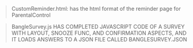 > CustomReminder.html: has the html format of the reminder page for ParentalControl

> BangleSurvey.js
HAS COMPLETED JAVASCRIPT CODE OF A SURVEY WITH LAYOUT, SNOOZE FUNC, AND CONFIRMATION ASPECTS, AND IT LOADS ANSWERS TO A JSON FILE CALLED BANGLESURVEY.JSON

